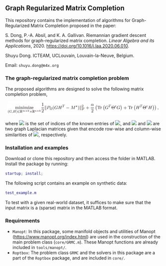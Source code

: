 
## Graph Regularized Matrix Completion
This repository contains the implementation of algorithms for Graph-Regularized Matrix Completion proposed in the paper: 

S. Dong, P.-A. Absil, and K. A. Gallivan. Riemannian gradient descent methods for graph-regularized matrix completion. *Linear Algebra and its Applications*, 2020. https://doi.org/10.1016/j.laa.2020.06.010.


Shuyu Dong. ICTEAM, UCLouvain, Louvain-la-Neuve, Belgium. 

Email: `shuyu.dong@m4x.org` 



### The graph-regularized matrix completion problem
The proposed algorithms are designed to solve the following matrix completion problem, 
<p align="center">
<img src="figs/grmc.png" alt="drawing" width="490"/>
</p>

where 
<img src="https://render.githubusercontent.com/render/math?math=\Omega"> is the set of indices of the known entries of
<img src="https://render.githubusercontent.com/render/math?math=M^{\star}">, and 
<img src="https://render.githubusercontent.com/render/math?math=\Theta^{\mathrm{r}}"> 
and 
<img src="https://render.githubusercontent.com/render/math?math=\Theta^{\mathrm{c}}"> 
are two graph Laplacian matrices given that encode row-wise and column-wise similarities of <img src="https://render.githubusercontent.com/render/math?math=M^{\star}">, respectively.


### Installation and examples 

Download or clone this repository and then access the folder in MATLAB. Install the package by running: 

```matlab
startup; install; 
```

The following script contains an example on synthetic data:  
```matlab
test_example.m  
```

To test with a given real-world dataset, it suffices to make sure that the input matrix is a (sparse) matrix in the MATLAB format. 

### Requirements
- `Manopt`: In this package, some manifold objects and utilities of Manopt (https://www.manopt.org/index.html) are used in the construction of the main problem class (`core/GRMC.m`). These Manopt functions are already included in `tools/manopt/`. 
- `Roptbox`: The problem class `GRMC` and the solvers in this package are a part of the `Roptbox` package, and are included in `core/`.  

